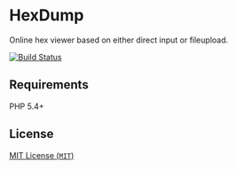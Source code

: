 HexDump
=

Online hex viewer based on either direct input or fileupload.

[![Build Status](https://travis-ci.org/PeeHaa/HexDump.png?branch=master)](https://travis-ci.org/PeeHaa/HexDump)

Requirements
-

PHP 5.4+

License
-

[MIT License (`MIT`)][MIT]

[MIT]: http://spdx.org/licenses/MIT
